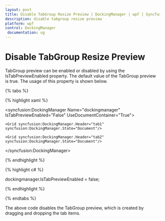 ```yaml
---
layout: post
title: Disable TabGroup Resize Preview | DockingManager | wpf | Syncfusion
description: disable tabgroup resize preview
platform: wpf
control: DockingManager
 documentation: ug
---
```


# Disable TabGroup Resize Preview

TabGroup preview can be enabled or disabled by using the IsTabPreviewEnabled property. The default value of the TabGroup preview is true. The usage of this property is shown below.

{% tabs %}

{% highlight xaml %}

<syncfusion:DockingManager Name="dockingmanager" IsTabPreviewEnabled="False" UseDocumentContainer="True"> 

    <Grid syncfusion:DockingManager.Header="tab1" syncfusion:DockingManager.State="Document"/>            
	
	<Grid syncfusion:DockingManager.Header="tab2" syncfusion:DockingManager.State="Document"/>        
	
</syncfusion:DockingManager>

{% endhighlight  %}

{% highlight c# %}

dockingmanager.IsTabPreviewEnabled = false;

{% endhighlight  %}

{% endtabs %}



The above code disables the TabGroup preview, which is created by dragging and dropping the tab items.

